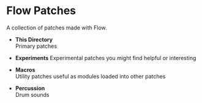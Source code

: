 # Flow Patches 

A collection of patches made with Flow.

* **This Directory**  
  Primary patches

* **Experiments** 
  Experimental patches you might find helpful or interesting

* **Macros**  
  Utility patches useful as modules loaded into other patches

* **Percussion**  
  Drum sounds
